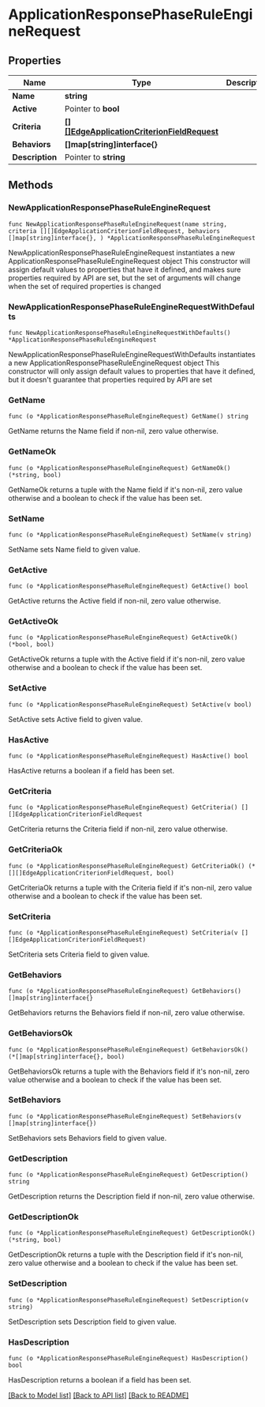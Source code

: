# ApplicationResponsePhaseRuleEngineRequest

## Properties

Name | Type | Description | Notes
------------ | ------------- | ------------- | -------------
**Name** | **string** |  | 
**Active** | Pointer to **bool** |  | [optional] 
**Criteria** | [**[][]EdgeApplicationCriterionFieldRequest**]([]EdgeApplicationCriterionFieldRequest.md) |  | 
**Behaviors** | **[]map[string]interface{}** |  | 
**Description** | Pointer to **string** |  | [optional] 

## Methods

### NewApplicationResponsePhaseRuleEngineRequest

`func NewApplicationResponsePhaseRuleEngineRequest(name string, criteria [][]EdgeApplicationCriterionFieldRequest, behaviors []map[string]interface{}, ) *ApplicationResponsePhaseRuleEngineRequest`

NewApplicationResponsePhaseRuleEngineRequest instantiates a new ApplicationResponsePhaseRuleEngineRequest object
This constructor will assign default values to properties that have it defined,
and makes sure properties required by API are set, but the set of arguments
will change when the set of required properties is changed

### NewApplicationResponsePhaseRuleEngineRequestWithDefaults

`func NewApplicationResponsePhaseRuleEngineRequestWithDefaults() *ApplicationResponsePhaseRuleEngineRequest`

NewApplicationResponsePhaseRuleEngineRequestWithDefaults instantiates a new ApplicationResponsePhaseRuleEngineRequest object
This constructor will only assign default values to properties that have it defined,
but it doesn't guarantee that properties required by API are set

### GetName

`func (o *ApplicationResponsePhaseRuleEngineRequest) GetName() string`

GetName returns the Name field if non-nil, zero value otherwise.

### GetNameOk

`func (o *ApplicationResponsePhaseRuleEngineRequest) GetNameOk() (*string, bool)`

GetNameOk returns a tuple with the Name field if it's non-nil, zero value otherwise
and a boolean to check if the value has been set.

### SetName

`func (o *ApplicationResponsePhaseRuleEngineRequest) SetName(v string)`

SetName sets Name field to given value.


### GetActive

`func (o *ApplicationResponsePhaseRuleEngineRequest) GetActive() bool`

GetActive returns the Active field if non-nil, zero value otherwise.

### GetActiveOk

`func (o *ApplicationResponsePhaseRuleEngineRequest) GetActiveOk() (*bool, bool)`

GetActiveOk returns a tuple with the Active field if it's non-nil, zero value otherwise
and a boolean to check if the value has been set.

### SetActive

`func (o *ApplicationResponsePhaseRuleEngineRequest) SetActive(v bool)`

SetActive sets Active field to given value.

### HasActive

`func (o *ApplicationResponsePhaseRuleEngineRequest) HasActive() bool`

HasActive returns a boolean if a field has been set.

### GetCriteria

`func (o *ApplicationResponsePhaseRuleEngineRequest) GetCriteria() [][]EdgeApplicationCriterionFieldRequest`

GetCriteria returns the Criteria field if non-nil, zero value otherwise.

### GetCriteriaOk

`func (o *ApplicationResponsePhaseRuleEngineRequest) GetCriteriaOk() (*[][]EdgeApplicationCriterionFieldRequest, bool)`

GetCriteriaOk returns a tuple with the Criteria field if it's non-nil, zero value otherwise
and a boolean to check if the value has been set.

### SetCriteria

`func (o *ApplicationResponsePhaseRuleEngineRequest) SetCriteria(v [][]EdgeApplicationCriterionFieldRequest)`

SetCriteria sets Criteria field to given value.


### GetBehaviors

`func (o *ApplicationResponsePhaseRuleEngineRequest) GetBehaviors() []map[string]interface{}`

GetBehaviors returns the Behaviors field if non-nil, zero value otherwise.

### GetBehaviorsOk

`func (o *ApplicationResponsePhaseRuleEngineRequest) GetBehaviorsOk() (*[]map[string]interface{}, bool)`

GetBehaviorsOk returns a tuple with the Behaviors field if it's non-nil, zero value otherwise
and a boolean to check if the value has been set.

### SetBehaviors

`func (o *ApplicationResponsePhaseRuleEngineRequest) SetBehaviors(v []map[string]interface{})`

SetBehaviors sets Behaviors field to given value.


### GetDescription

`func (o *ApplicationResponsePhaseRuleEngineRequest) GetDescription() string`

GetDescription returns the Description field if non-nil, zero value otherwise.

### GetDescriptionOk

`func (o *ApplicationResponsePhaseRuleEngineRequest) GetDescriptionOk() (*string, bool)`

GetDescriptionOk returns a tuple with the Description field if it's non-nil, zero value otherwise
and a boolean to check if the value has been set.

### SetDescription

`func (o *ApplicationResponsePhaseRuleEngineRequest) SetDescription(v string)`

SetDescription sets Description field to given value.

### HasDescription

`func (o *ApplicationResponsePhaseRuleEngineRequest) HasDescription() bool`

HasDescription returns a boolean if a field has been set.


[[Back to Model list]](../README.md#documentation-for-models) [[Back to API list]](../README.md#documentation-for-api-endpoints) [[Back to README]](../README.md)


